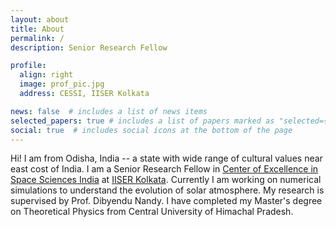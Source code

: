 ```yaml
---
layout: about
title: About
permalink: /
description: Senior Research Fellow

profile:
  align: right
  image: prof_pic.jpg
  address: CESSI, IISER Kolkata

news: false  # includes a list of news items
selected_papers: true # includes a list of papers marked as "selected={true}"
social: true  # includes social icons at the bottom of the page
---
```


Hi! I am from Odisha, India -- a state with wide range of cultural values near east cost of India. I am a Senior Research Fellow in
[Center of Excellence in Space Sciences India](http://www.cessi.in/) 
at [IISER Kolkata](http://www.iiserkol.ac.in/). Currently I am working on numerical simulations to understand the evolution of solar atmosphere. My research is supervised by Prof. Dibyendu Nandy. I have completed my Master's degree on Theoretical Physics from Central University of Himachal Pradesh.

